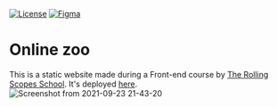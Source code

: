 [![License](https://img.shields.io/badge/license-MIT-green)](https://tldrlegal.com/license/mit-license)
[![Figma](https://img.shields.io/badge/--F24E1E?logo=figma&logoColor=ffffff)](https://www.figma.com/file/jfEFwkXVj1WRq7sUHDr8os/PetStory-online) <br>
# Online zoo
This is a static website made during a Front-end course by <a href="https://rs.school/">The Rolling Scopes School</a>.
It's deployed <a href="https://rolling-scopes-school.github.io/96tm-JSFE2021Q1/online-zoo/">here</a>.
![Screenshot from 2021-09-23 21-43-20](https://user-images.githubusercontent.com/2994043/134565619-0f068041-b487-4ec9-893d-3c0ba03ded20.png)
